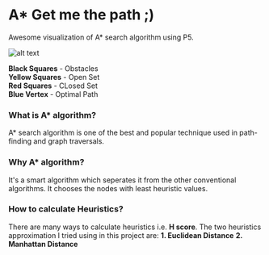 # A* Get me the path ;)
Awesome visualization of A* search algorithm using P5.

![alt text](https://github.com/GeVic/A-Star-Visualization/blob/master/Capture.PNG)

**Black Squares** - Obstacles <br/>
**Yellow Squares** - Open Set <br/>
**Red Squares** - CLosed Set <br/>
**Blue Vertex** - Optimal Path

### What is A* algorithm?
A* search algorithm is one of the best and popular technique used in path-finding and graph traversals.

### Why A* algorithm?
It's a smart algorithm which seperates it from the other conventional algorithms. It chooses the nodes with least heuristic values.



### How to calculate Heuristics?
There are many ways to calculate heuristics i.e. **H score**. The two heuristics approximation I tried using in this project are:
**1. Euclidean Distance**
**2. Manhattan Distance**



